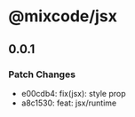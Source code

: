 # @mixcode/jsx

## 0.0.1

### Patch Changes

- e00cdb4: fix(jsx): style prop
- a8c1530: feat: jsx/runtime
